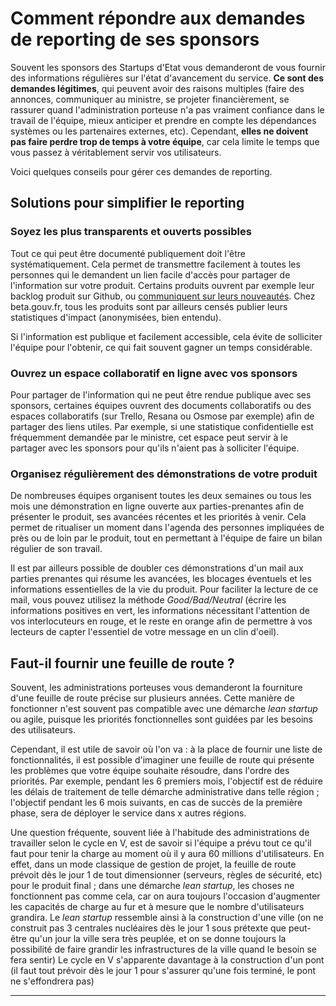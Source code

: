 # Comment répondre aux demandes de reporting de ses sponsors

Souvent les sponsors des Startups d'Etat vous demanderont de vous fournir des informations régulières sur l'état d'avancement du service. **Ce sont des demandes légitimes**, qui peuvent avoir des raisons multiples (faire des annonces, communiquer au ministre, se projeter financièrement, se rassurer quand l'administration porteuse n'a pas vraiment confiance dans le travail de l'équipe, mieux anticiper et prendre en compte les dépendances systèmes ou les partenaires externes, etc). Cependant, **elles ne doivent pas faire perdre trop de temps à votre équipe**, car cela limite le temps que vous passez à véritablement servir vos utilisateurs.&#x20;

Voici quelques conseils pour gérer ces demandes de reporting.

## Solutions pour simplifier le reporting

### Soyez les plus transparents et ouverts possibles

Tout ce qui peut être documenté publiquement doit l'être systématiquement. Cela permet de transmettre facilement à toutes les personnes qui le demandent un lien facile d'accès pour partager de l'information sur votre produit. Certains produits ouvrent par exemple leur backlog produit sur Github, ou [communiquent sur leurs nouveautés](https://mon-entreprise.fr/nouveaut%C3%A9s/mai-2021).  Chez beta.gouv.fr, tous les produits sont par ailleurs censés publier leurs statistiques d'impact (anonymisées, bien entendu).

Si l'information est publique et facilement accessible, cela évite de solliciter l'équipe pour l'obtenir, ce qui fait souvent gagner un temps considérable.

### Ouvrez un espace collaboratif en ligne avec vos sponsors

Pour partager de l'information qui ne peut être rendue publique avec ses sponsors, certaines équipes ouvrent des documents collaboratifs ou des espaces collaboratifs (sur Trello, Resana ou Osmose par exemple) afin de partager des liens utiles. Par exemple, si une statistique confidentielle est fréquemment demandée par le ministre, cet espace peut servir à le partager avec les sponsors pour qu'ils n'aient pas à solliciter l'équipe.

### Organisez régulièrement des démonstrations de votre produit

De nombreuses équipes organisent toutes les deux semaines ou tous les mois une démonstration en ligne ouverte aux parties-prenantes afin de présenter le produit, ses avancées récentes et les priorités à venir. Cela permet de ritualiser un moment dans l'agenda des personnes impliquées de près ou de loin par le produit, tout en permettant à l'équipe de faire un bilan régulier de son travail.

Il est par ailleurs possible de doubler ces démonstrations d'un mail aux parties prenantes qui résume les avancées, les blocages éventuels et les informations essentielles de la vie du produit. Pour faciliter la lecture de ce mail, vous pouvez utilisez la méthode _Good/Bad/Neutral_ (écrire les informations positives en vert, les informations nécessitant l'attention de vos interlocuteurs en rouge, et le reste en orange afin de permettre à vos lecteurs de capter l'essentiel de votre message en un clin d'oeil).&#x20;

## Faut-il fournir une feuille de route ?

Souvent, les administrations porteuses vous demanderont la fourniture d'une feuille de route précise sur plusieurs années. Cette manière de fonctionner n'est souvent pas compatible avec une démarche _lean startup_ ou agile, puisque les priorités fonctionnelles sont guidées par les besoins des utilisateurs.&#x20;

Cependant, il est utile de savoir où l'on va : à la place de fournir une liste de fonctionnalités, il est possible d'imaginer une feuille de route qui présente les problèmes que votre équipe souhaite résoudre, dans l'ordre des priorités. Par exemple, pendant les 6 premiers mois, l'objectif est de réduire les délais de traitement de telle démarche administrative dans telle région ; l'objectif pendant les 6 mois suivants, en cas de succès de la première phase, sera de déployer le service dans x autres régions.&#x20;

Une question fréquente, souvent liée à l'habitude des administrations de travailler selon le cycle en V, est de savoir si l'équipe a prévu tout ce qu'il faut pour tenir la charge au moment où il y aura 60 millions d'utilisateurs. En effet, dans un mode classique de gestion de projet, la feuille de route prévoit dès le jour 1 de tout dimensionner (serveurs, règles de sécurité, etc) pour le produit final ; dans une démarche _lean startup_, les choses ne fonctionnent pas comme cela, car on aura toujours l'occasion d'augmenter les capacités de charge au fur et à mesure que le nombre d'utilisateurs grandira. Le _lean startup_ ressemble ainsi à la construction d'une ville (on ne construit pas 3 centrales nucléaires dès le jour 1 sous prétexte que peut-être qu'un jour la ville sera très peuplée, et on se donne toujours la possibilité de faire grandir les infrastructures de la ville quand le besoin se fera sentir) Le cycle en V s'apparente davantage à la construction d'un pont (il faut tout prévoir dès le jour 1 pour s'assurer qu'une fois terminé, le pont ne s'effondrera pas)&#x20;

****
